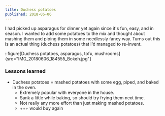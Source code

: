 ```yaml
---
title: Duchess potatoes
published: 2018-06-06
---
```


I had picked up asparagus for dinner yet again since it's fun, easy, and in season.
I wanted to add some potatoes to the mix and thought about mashing them and piping them in some needlessly fancy way.
Turns out this is an actual thing (duchess potatoes) that I'd managed to re-invent.

::figure[Duchess potatoes, asparagus, tofu, mushrooms]{src="IMG_20180606_184555_Bokeh.jpg"}

### Lessons learned

- Duchess potatoes = mashed potatoes with some egg, piped, and baked in the oven.
  - Extremely popular with everyone in the house.
  - Sank a little while baking, so should try frying them next time.
  - Not really any more effort than just making mashed potatoes.
  - +++ would buy again
